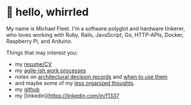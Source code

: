 # 👋 hello, whirrled

My name is Michael Fleet. I'm a software polyglot and hardware tinkerer, who loves working with Ruby, Rails, JavaScript, Go, HTTP-APIs, Docker, Raspberry Pi, and Arduino.

Things that may interest you:
- my [resume/CV](seevee/)
- my  [agile-ish work processes](scratchpad/way-of-working.md)
- notes on [architectural decision records](scratchpad/adrs.md) and [when to use them](scratchpad/flowchart.md)
- and maybe some of my [less organized thoughts](scratchpad/README.md).
- my [github](https://github.com/f1337)
- my [linkedin](https://linkedin.com/in/f1337
<!--stackedit_data:
eyJoaXN0b3J5IjpbLTExMDMxMjI0NzUsMjQyNjU4ODk0XX0=
-->